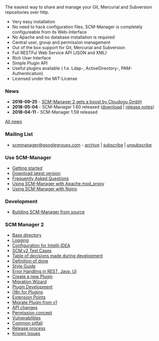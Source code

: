The easiest way to share and manage your Git, Mercurial and Subversion
repositories over http.

- Very easy installation
- No need to hack configuration files, SCM-Manager is completely
    configureable from its Web-Interface
- No Apache and no database installation is required
- Central user, group and permission management
- Out of the box support for Git, Mercurial and Subversion
- Full RESTFul Web Service API (JSON and XML)
- Rich User Interface
- Simple Plugin API
- Useful plugins available ( f.e. Ldap-, ActiveDirectory-,
    PAM-Authentication)
- Licensed under the MIT-License

### News

- **2018-09-25** - [SCM-Manager 2 gets a boost by Cloudogu GmbH](https://www.scm-manager.org/scm-manager-2/scm-manager-2-gets-a-boost-by-cloudogu-gmbh/)
- **2018-05-04** - SCM-Manager 1.60 released ([download](http://www.scm-manager.org/download/) \|
    [release notes](release-notes.md))
- **2018-04-11** - SCM-Manager 1.59 released

[All news](http://www.scm-manager.org/news/)

### Mailing List

- <scmmanager@googlegroups.com> -
    [archive](http://groups.google.com/group/scmmanager) \|
    [subscribe](mailto:scmmanager+subscribe@googlegroups.com)
    \|
    [unsubscribe](mailto:scmmanager+unsubscribe@googlegroups.com)

### Use SCM-Manager

- [Getting started](getting-started.md)
- [Download latest version](http://www.scm-manager.org/download/)
- [Frequently Asked Questions](faq.md)
- [Using SCM-Manager with Apache mod\_proxy](apache/apache-mod_proxy.md)
- [Using SCM-Manager with Nginx](nginx.md)

### Development

- [Building SCM-Manager from source](build-from-source.md)

### SCM Manager 2

- [Base directory](basedirectory.md)
- [Logging](logging.md)
- [Configuration for Intellij IDEA](intellij-idea-configuration.md)
- [SCM v2 Test Cases](test-cases.md)
- [Table of decisions made during development](decision-table.md)
- [Definition of done](definition-of-done.md)
- [Style Guide](style-guide.md)
- [Error Handling in REST, Java, UI](error-handling.md)
- [Create a new Plugin](create-plugin.md)
- [Migration Wizard](content/docs/2.0.x/en/migrate-scm-manager-from-v1.md)
- [Plugin Development](plugin-development.md)
- [i18n for Plugins](i18n-for-plugins.md)
- [Extension Points](extension-points.md)
- [Migrate Plugin from v1](migrate-plugin-from-v1.md)
- [API changes](v2/api-changes.md)
- [Permission concept](permission-concept.md)
- [Vulnerabilities](vulnerabilities.md)
- [Common pitfall](common-pitfall.md)
- [Release process](release-process.md)
- [Known Issues](known-issues.md)
